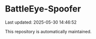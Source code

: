 # BattleEye-Spoofer

Last updated: 2025-05-30 14:46:52

This repository is automatically maintained.
